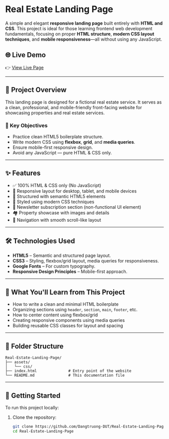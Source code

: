 # Real Estate Landing Page

A simple and elegant **responsive landing page** built entirely with **HTML and CSS**. This project is ideal for those learning frontend web development fundamentals, focusing on proper **HTML structure**, **modern CSS layout techniques**, and **mobile responsiveness**—all without using any JavaScript.

## 🌐 Live Demo

👉 [View Live Page](https://dangtruong-dut.github.io/Real-Estate-Landing-Page/)

---

## 🧾 Project Overview

This landing page is designed for a fictional real estate service. It serves as a clean, professional, and mobile-friendly front-facing website for showcasing properties and real estate services.

### 🎯 Key Objectives

- Practice clean HTML5 boilerplate structure.
- Write modern CSS using **flexbox**, **grid**, and **media queries**.
- Ensure mobile-first responsive design.
- Avoid any JavaScript — pure HTML & CSS only.

---

## ✨ Features

- ✅ 100% HTML & CSS only (No JavaScript)
- 📱 Responsive layout for desktop, tablet, and mobile devices
- 🧱 Structured with semantic HTML5 elements
- 🎨 Styled using modern CSS techniques
- 📩 Newsletter subscription section (non-functional UI element)
- 🏘️ Property showcase with images and details
- 🧭 Navigation with smooth scroll-like layout

---

## 🛠 Technologies Used

- **HTML5** – Semantic and structured page layout.
- **CSS3** – Styling, flexbox/grid layout, media queries for responsiveness.
- **Google Fonts** – For custom typography.
- **Responsive Design Principles** – Mobile-first approach.

---

## 🧰 What You'll Learn from This Project

- How to write a clean and minimal HTML boilerplate
- Organizing sections using `header`, `section`, `main`, `footer`, etc.
- How to center content using flexbox/grid
- Creating responsive components using media queries
- Building reusable CSS classes for layout and spacing

---

## 📁 Folder Structure
```
Real-Estate-Landing-Page/
├── assets/
│   └── css/
├── index.html              # Entry point of the website
└── README.md               # This documentation file
```
---

## 🚀 Getting Started

To run this project locally:

1. Clone the repository:
   ```bash
   git clone https://github.com/Dangtruong-DUT/Real-Estate-Landing-Page.git
   cd Real-Estate-Landing-Page
